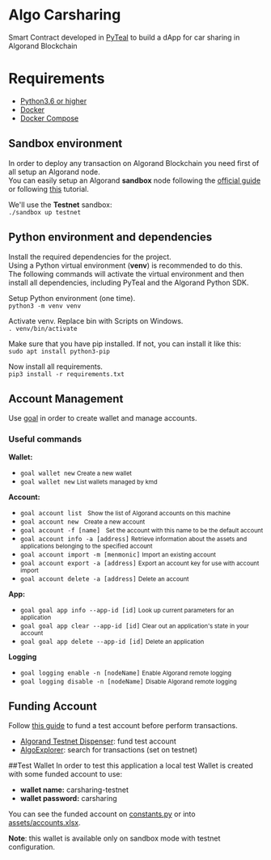 # Algo Carsharing
Smart Contract developed in [PyTeal](https://developer.algorand.org/docs/get-details/dapps/pyteal/) to build a dApp for car sharing in Algorand Blockchain


# Requirements
- [Python3.6 or higher](https://www.python.org/downloads/)
- [Docker](https://www.docker.com/products/docker-desktop)
- [Docker Compose](https://docs.docker.com/compose/)

## Sandbox environment
In order to deploy any transaction on Algorand Blockchain you need first of all setup an Algorand node.  
You can easily setup an Algorand **sandbox** node following the [official guide](https://github.com/algorand/sandbox#algorand-sandbox) or following [this](https://developer.algorand.org/docs/get-started/dapps/pyteal/#install-sandbox) tutorial.  

We'll use the **Testnet** sandbox:  
<code>./sandbox up testnet</code>

## Python environment and dependencies
Install the required dependencies for the project.  
Using a Python virtual environment (**venv**) is recommended to do this.  
The following commands will activate the virtual environment and then install all dependencies, including PyTeal and the Algorand Python SDK.

Setup Python environment (one time).  
<code>python3 -m venv venv</code>  

Activate venv. Replace bin with Scripts on Windows.  
<code>. venv/bin/activate</code>

Make sure that you have pip installed.
If not, you can install it like this:  
<code>sudo apt install python3-pip</code>  

Now install all requirements.  
<code>pip3 install -r requirements.txt</code>

## Account Management
Use [goal](https://developer.algorand.org/docs/clis/goal/goal/) in order to create wallet and manage accounts.

### Useful commands
**Wallet:**
- <code>goal wallet new</code> <small>Create a new wallet</small>
- <code>goal wallet new</code> <small>List wallets managed by kmd</small>

**Account:**
- <code>goal account list </code> <small>Show the list of Algorand accounts on this machine</small>
- <code>goal account new </code> <small>Create a new account</small>
- <code>goal account -f [name] </code> <small>Set the account with this name to be the default account</small>
- <code>goal account info -a [address]</code> <small>Retrieve information about the assets and applications belonging to the specified account</small>
- <code>goal account import -m [menmonic]</code> <small>Import an existing account</small>
- <code>goal account export -a [address]</code> <small>Export an account key for use with account import</small>
- <code>goal account delete -a [address]</code> <small>Delete an account</small>

**App:**
- <code>goal goal app info --app-id [id]</code> <small>Look up current parameters for an application</small>
- <code>goal goal app clear --app-id [id]</code> <small>Clear out an application's state in your account</small>
- <code>goal goal app delete --app-id [id]</code> <small>Delete an application</small>

**Logging**
- <code>goal logging enable -n [nodeName]</code> <small>Enable Algorand remote logging</small>
- <code>goal logging disable -n [nodeName]</code> <small>Disable Algorand remote logging</small>



## Funding Account
Follow [this guide](https://developer.algorand.org/docs/sdks/go/?from_query=fund#fund-account) to fund a test account before perform transactions.
- [Algorand Testnet Dispenser](https://dispenser.testnet.aws.algodev.network/): fund test account
- [AlgoExplorer](https://algoexplorer.io/api-dev/v2): search for transactions (set on testnet)


##Test Wallet
In order to test this application a local test Wallet is created with some funded account to use:
- **wallet name:** carsharing-testnet
- **wallet password:** carsharing

You can see the funded account on [constants.py](constants.py) or into [assets/accounts.xlsx](assets/Accounts.xlsx).  

**Note**: this wallet is available only on sandbox mode with testnet configuration.




